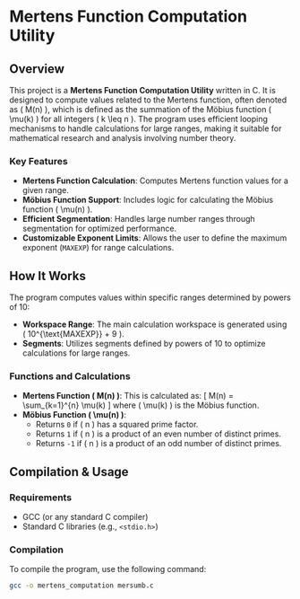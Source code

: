 # Mertens Function Computation Utility

## Overview

This project is a **Mertens Function Computation Utility** written in C.
It is designed to compute values related to the Mertens function, often denoted as \( M(n) \), which is defined as the summation of the Möbius function \( \mu(k) \) for all integers \( k \leq n \).
The program uses efficient looping mechanisms to handle calculations for large ranges, making it suitable for mathematical research and analysis involving number theory.

### Key Features
- **Mertens Function Calculation**: Computes Mertens function values for a given range.
- **Möbius Function Support**: Includes logic for calculating the Möbius function \( \mu(n) \).
- **Efficient Segmentation**: Handles large number ranges through segmentation for optimized performance.
- **Customizable Exponent Limits**: Allows the user to define the maximum exponent (`MAXEXP`) for range calculations.

## How It Works
The program computes values within specific ranges determined by powers of 10:
- **Workspace Range**: The main calculation workspace is generated using \( 10^{\text{MAXEXP}} + 9 \).
- **Segments**: Utilizes segments defined by powers of 10 to optimize calculations for large ranges.

### Functions and Calculations
- **Mertens Function \( M(n) \)**: This is calculated as:
  \[
  M(n) = \sum_{k=1}^{n} \mu(k)
  \]
  where \( \mu(k) \) is the Möbius function.
- **Möbius Function \( \mu(n) \)**:
  - Returns `0` if \( n \) has a squared prime factor.
  - Returns `1` if \( n \) is a product of an even number of distinct primes.
  - Returns `-1` if \( n \) is a product of an odd number of distinct primes.

## Compilation & Usage

### Requirements
- GCC (or any standard C compiler)
- Standard C libraries (e.g., `<stdio.h>`)

### Compilation
To compile the program, use the following command:
```bash
gcc -o mertens_computation mersumb.c
